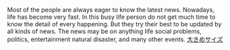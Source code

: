 Most of the people are always eager to know the latest news. Nowadays, life has become very fast. In this busy life person do not get much time to know the detail of every happening. But they try their best to be updated by all kinds of news. The news may be on anything life social problems, politics, entertainment natural disaster, and many other events.
 <a href="http://www.asianconnex.com/watchonlinejp.asp?cheap=products-c33.html" title="大きめサイズ">大きめサイズ</a>